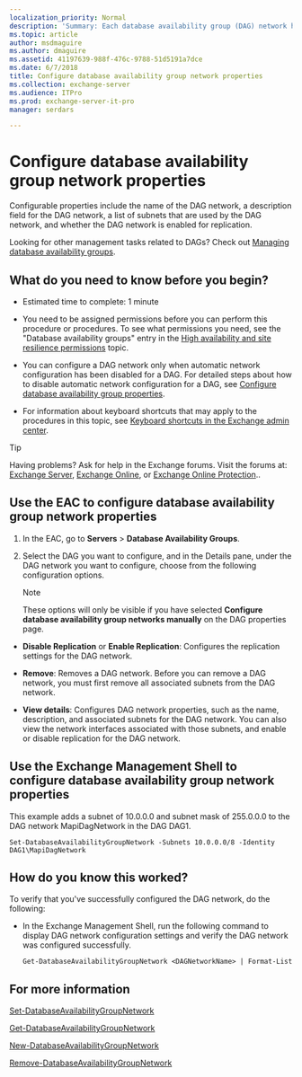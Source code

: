 ```yaml
---
localization_priority: Normal
description: 'Summary: Each database availability group (DAG) network has several properties that you can configure.'
ms.topic: article
author: msdmaguire
ms.author: dmaguire
ms.assetid: 41197639-988f-476c-9788-51d5191a7dce
ms.date: 6/7/2018
title: Configure database availability group network properties
ms.collection: exchange-server
ms.audience: ITPro
ms.prod: exchange-server-it-pro
manager: serdars

---
```


# Configure database availability group network properties

Configurable properties include the name of the DAG network, a description field for the DAG network, a list of subnets that are used by the DAG network, and whether the DAG network is enabled for replication.
  
Looking for other management tasks related to DAGs? Check out [Managing database availability groups](http://technet.microsoft.com/library/4abde67b-4995-4a57-894f-ba76aa72341c.aspx).
  
## What do you need to know before you begin?

- Estimated time to complete: 1 minute
    
- You need to be assigned permissions before you can perform this procedure or procedures. To see what permissions you need, see the "Database availability groups" entry in the [High availability and site resilience permissions](../../permissions/feature-permissions/ha-permissions.md) topic.
    
- You can configure a DAG network only when automatic network configuration has been disabled for a DAG. For detailed steps about how to disable automatic network configuration for a DAG, see [Configure database availability group properties](configure-dag-properties.md).
    
- For information about keyboard shortcuts that may apply to the procedures in this topic, see [Keyboard shortcuts in the Exchange admin center](../../about-documentation/exchange-admin-center-keyboard-shortcuts.md).
    
> [!TIP]
> Having problems? Ask for help in the Exchange forums. Visit the forums at: [Exchange Server](https://go.microsoft.com/fwlink/p/?linkId=60612), [Exchange Online](https://go.microsoft.com/fwlink/p/?linkId=267542), or [Exchange Online Protection](https://go.microsoft.com/fwlink/p/?linkId=285351)..
  
## Use the EAC to configure database availability group network properties
<a name="UseEMC"> </a>

1. In the EAC, go to **Servers** \> **Database Availability Groups**.
    
2. Select the DAG you want to configure, and in the Details pane, under the DAG network you want to configure, choose from the following configuration options.
    
    > [!NOTE]
    > These options will only be visible if you have selected **Configure database availability group networks manually** on the DAG properties page.
  
  - **Disable Replication** or **Enable Replication**: Configures the replication settings for the DAG network.
    
  - **Remove**: Removes a DAG network. Before you can remove a DAG network, you must first remove all associated subnets from the DAG network.
    
  - **View details**: Configures DAG network properties, such as the name, description, and associated subnets for the DAG network. You can also view the network interfaces associated with those subnets, and enable or disable replication for the DAG network.
    
## Use the Exchange Management Shell to configure database availability group network properties
<a name="UseShell"> </a>

This example adds a subnet of 10.0.0.0 and subnet mask of 255.0.0.0 to the DAG network MapiDagNetwork in the DAG DAG1.
  
```
Set-DatabaseAvailabilityGroupNetwork -Subnets 10.0.0.0/8 -Identity DAG1\MapiDagNetwork
```

## How do you know this worked?
<a name="UseShell"> </a>

To verify that you've successfully configured the DAG network, do the following:
  
- In the Exchange Management Shell, run the following command to display DAG network configuration settings and verify the DAG network was configured successfully.
    
  ```
  Get-DatabaseAvailabilityGroupNetwork <DAGNetworkName> | Format-List
  ```

## For more information
<a name="UseShell"> </a>

[Set-DatabaseAvailabilityGroupNetwork](http://technet.microsoft.com/library/5c6add57-eef9-4af5-9cf3-54fd910dfe93.aspx)
  
[Get-DatabaseAvailabilityGroupNetwork](http://technet.microsoft.com/library/43f57126-a685-4208-ac63-4e3aba4a3e00.aspx)
  
[New-DatabaseAvailabilityGroupNetwork](http://technet.microsoft.com/library/3ef8d42f-9da0-456a-b4e8-6f7d99a1fa0f.aspx)
  
[Remove-DatabaseAvailabilityGroupNetwork](http://technet.microsoft.com/library/8da3ddc3-72e0-4c1b-8d3f-848c3ab5584e.aspx)
  


